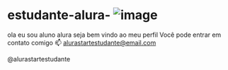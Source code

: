 # estudante-alura- ![image](https://github.com/user-attachments/assets/aaff0e33-25d6-42ea-98d0-ab1f67e53241)
ola eu sou aluno alura seja bem vindo ao meu perfil
Você pode entrar em contato comigo 📫
alurastartestudante@email.com

@alurastartestudante

